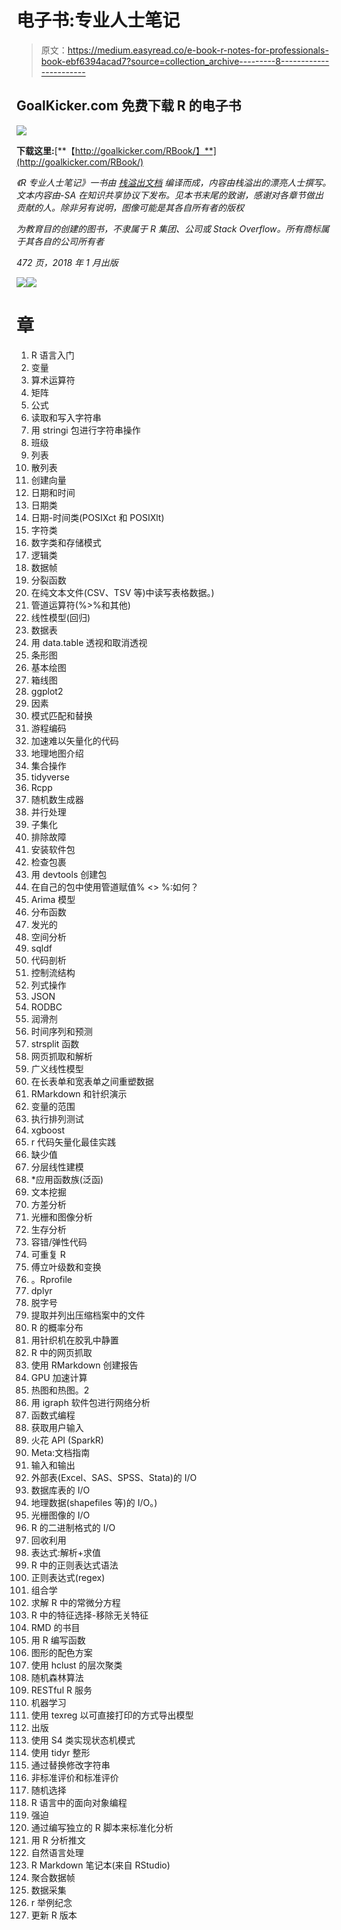 # 电子书:专业人士笔记

> 原文：<https://medium.easyread.co/e-book-r-notes-for-professionals-book-ebf6394acad7?source=collection_archive---------8----------------------->

## GoalKicker.com 免费下载 R 的电子书

![](img/5591cc3c50d44038b238df64ad0d6a25.png)

**下载这里:**[**【http://goalkicker.com/RBook/】**](http://goalkicker.com/RBook/)

*《R 专业人士笔记》一书由* [*栈溢出文档*](https://archive.org/details/documentation-dump.7z) *编译而成，内容由栈溢出的漂亮人士撰写。文本内容由-SA 在知识共享协议下发布。见本书末尾的致谢，感谢对各章节做出贡献的人。除非另有说明，图像可能是其各自所有者的版权*

*为教育目的创建的图书，不隶属于 R 集团、公司或 Stack Overflow。所有商标属于其各自的公司所有者*

*472 页，2018 年 1 月出版*

![](img/2a6c7b16acd420bd241582a2b3770cfa.png)![](img/312d7aeabb54de15666f81e9a0516c78.png)

# 章

1.  R 语言入门
2.  变量
3.  算术运算符
4.  矩阵
5.  公式
6.  读取和写入字符串
7.  用 stringi 包进行字符串操作
8.  班级
9.  列表
10.  散列表
11.  创建向量
12.  日期和时间
13.  日期类
14.  日期-时间类(POSIXct 和 POSIXlt)
15.  字符类
16.  数字类和存储模式
17.  逻辑类
18.  数据帧
19.  分裂函数
20.  在纯文本文件(CSV、TSV 等)中读写表格数据。)
21.  管道运算符(%>%和其他)
22.  线性模型(回归)
23.  数据表
24.  用 data.table 透视和取消透视
25.  条形图
26.  基本绘图
27.  箱线图
28.  ggplot2
29.  因素
30.  模式匹配和替换
31.  游程编码
32.  加速难以矢量化的代码
33.  地理地图介绍
34.  集合操作
35.  tidyverse
36.  Rcpp
37.  随机数生成器
38.  并行处理
39.  子集化
40.  排除故障
41.  安装软件包
42.  检查包裹
43.  用 devtools 创建包
44.  在自己的包中使用管道赋值% <> %:如何？
45.  Arima 模型
46.  分布函数
47.  发光的
48.  空间分析
49.  sqldf
50.  代码剖析
51.  控制流结构
52.  列式操作
53.  JSON
54.  RODBC
55.  润滑剂
56.  时间序列和预测
57.  strsplit 函数
58.  网页抓取和解析
59.  广义线性模型
60.  在长表单和宽表单之间重塑数据
61.  RMarkdown 和针织演示
62.  变量的范围
63.  执行排列测试
64.  xgboost
65.  r 代码矢量化最佳实践
66.  缺少值
67.  分层线性建模
68.  *应用函数族(泛函)
69.  文本挖掘
70.  方差分析
71.  光栅和图像分析
72.  生存分析
73.  容错/弹性代码
74.  可重复 R
75.  傅立叶级数和变换
76.  。Rprofile
77.  dplyr
78.  脱字号
79.  提取并列出压缩档案中的文件
80.  R 的概率分布
81.  用针织机在胶乳中静置
82.  R 中的网页抓取
83.  使用 RMarkdown 创建报告
84.  GPU 加速计算
85.  热图和热图。2
86.  用 igraph 软件包进行网络分析
87.  函数式编程
88.  获取用户输入
89.  火花 API (SparkR)
90.  Meta:文档指南
91.  输入和输出
92.  外部表(Excel、SAS、SPSS、Stata)的 I/O
93.  数据库表的 I/O
94.  地理数据(shapefiles 等)的 I/O。)
95.  光栅图像的 I/O
96.  R 的二进制格式的 I/O
97.  回收利用
98.  表达式:解析+求值
99.  R 中的正则表达式语法
100.  正则表达式(regex)
101.  组合学
102.  求解 R 中的常微分方程
103.  R 中的特征选择-移除无关特征
104.  RMD 的书目
105.  用 R 编写函数
106.  图形的配色方案
107.  使用 hclust 的层次聚类
108.  随机森林算法
109.  RESTful R 服务
110.  机器学习
111.  使用 texreg 以可直接打印的方式导出模型
112.  出版
113.  使用 S4 类实现状态机模式
114.  使用 tidyr 整形
115.  通过替换修改字符串
116.  非标准评价和标准评价
117.  随机选择
118.  R 语言中的面向对象编程
119.  强迫
120.  通过编写独立的 R 脚本来标准化分析
121.  用 R 分析推文
122.  自然语言处理
123.  R Markdown 笔记本(来自 RStudio)
124.  聚合数据帧
125.  数据采集
126.  r 举例纪念
127.  更新 R 版本
